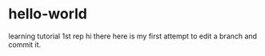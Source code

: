 # hello-world
learning tutorial 1st rep
hi there
here is my first attempt to edit a branch and commit it. 
